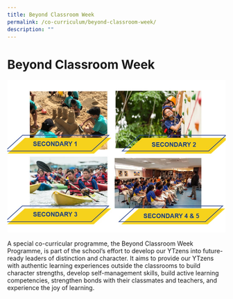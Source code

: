 ```yaml
---
title: Beyond Classroom Week
permalink: /co-curriculum/beyond-classroom-week/
description: ""
---
```

# **Beyond Classroom Week**

![](/images/web2.jpg)

A special co-curricular programme, the Beyond Classroom Week Programme, is part of the school’s effort to develop our YTzens into future-ready leaders of distinction and character. It aims to provide our YTzens with authentic learning experiences outside the classrooms to build character strengths, develop self-management skills, build active learning competencies, strengthen bonds with their classmates and teachers, and experience the joy of learning.
